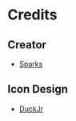# Credits

## Creator
- [Sparks](https://twitter.com/SparksTheGamer)

## Icon Design
- [DuckJr](https://twitter.com/DuckJr94)
